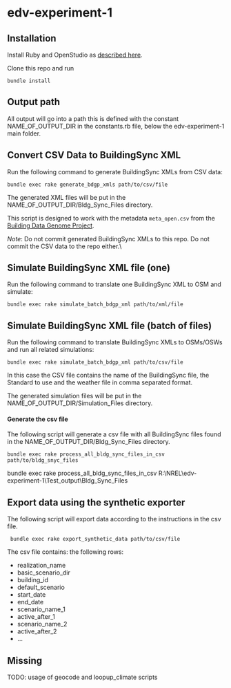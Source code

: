 # edv-experiment-1

## Installation

Install Ruby and OpenStudio as [described here](https://github.com/NREL/openstudio-extension-gem/blob/develop/README.md#installation).

Clone this repo and run

``` bundle install ```

## Output path

All output will go into a path this is defined with the constant NAME_OF_OUTPUT_DIR in the constants.rb file, 
below the edv-experiment-1 main folder. 

## Convert CSV Data to BuildingSync XML

Run the following command to generate BuildingSync XMLs from CSV data:

``` bundle exec rake generate_bdgp_xmls path/to/csv/file ```

The generated XML files will be put in the NAME_OF_OUTPUT_DIR/Bldg_Sync_Files directory.

This script is designed to work with the metadata `meta_open.csv` from the [Building Data Genome Project](https://github.com/buds-lab/the-building-data-genome-project/tree/master/data/raw).

*Note*: Do not commit generated BuildingSync XMLs to this repo.  Do not commit the CSV data to the repo either.\

## Simulate BuildingSync XML file (one)
Run the following command to translate one BuildingSync XML to OSM and simulate:

``` bundle exec rake simulate_batch_bdgp_xml path/to/xml/file ```

## Simulate BuildingSync XML file (batch of files)

Run the following command to translate BuildingSync XMLs to OSMs/OSWs and run all related simulations:

``` bundle exec rake simulate_batch_bdgp_xml path/to/csv/file ```

In this case the CSV file contains the name of the BuildingSync file, the Standard to use and the weather file in comma separated format.

The generated simulation files will be put in the NAME_OF_OUTPUT_DIR/Simulation_Files directory.

#### Generate the csv file

The following script will generate a csv file with all BuildingSync files found in the NAME_OF_OUTPUT_DIR/Bldg_Sync_Files directory. 

``` bundle exec rake process_all_bldg_sync_files_in_csv path/to/bldg_snyc_files ```

bundle exec rake process_all_bldg_sync_files_in_csv R:\NREL\edv-experiment-1\Test_output\Bldg_Sync_Files

## Export data using the synthetic exporter

The following script will export data according to the instructions in the csv file. 

``` bundle exec rake export_synthetic_data path/to/csv/file```

The csv file contains: the following rows:
- realization_name
- basic_scenario_dir
- building_id
- default_scenario
- start_date
- end_date
- scenario_name_1
- active_after_1
- scenario_name_2
- active_after_2
- ...

## Missing

TODO: usage of geocode and loopup_climate scripts



